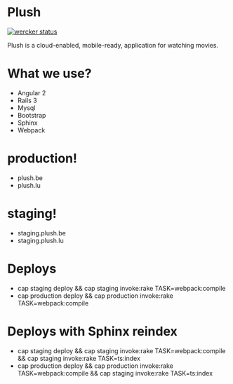 # Plush

[![wercker status](https://app.wercker.com/status/92bce29162ac58738c941c0bee761c52/s/ "wercker status")](https://app.wercker.com/project/byKey/92bce29162ac58738c941c0bee761c52)

Plush is a cloud-enabled, mobile-ready, application for watching movies.

# What we use?

  - Angular 2
  - Rails 3
  - Mysql
  - Bootstrap
  - Sphinx
  - Webpack

# production!

  - plush.be
  - plush.lu

# staging!

  - staging.plush.be
  - staging.plush.lu
  
# Deploys

  - cap staging deploy && cap staging invoke:rake TASK=webpack:compile
  - cap production deploy && cap production invoke:rake TASK=webpack:compile

# Deploys with Sphinx reindex

  - cap staging deploy && cap staging invoke:rake TASK=webpack:compile && cap staging invoke:rake TASK=ts:index
  - cap production deploy && cap production invoke:rake TASK=webpack:compile && cap staging invoke:rake TASK=ts:index